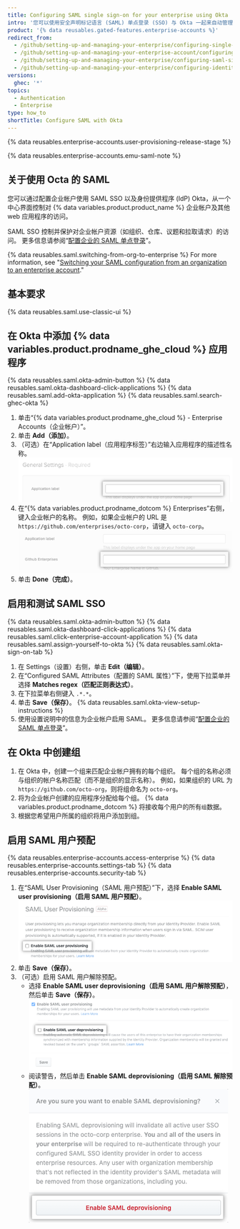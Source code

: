 ```yaml
---
title: Configuring SAML single sign-on for your enterprise using Okta
intro: '您可以使用安全声明标记语言 (SAML) 单点登录 (SSO) 与 Okta 一起来自动管理对 {% data variables.product.product_name %} 上企业帐户的访问。'
product: '{% data reusables.gated-features.enterprise-accounts %}'
redirect_from:
  - /github/setting-up-and-managing-your-enterprise/configuring-single-sign-on-for-your-enterprise-account-using-okta
  - /github/setting-up-and-managing-your-enterprise-account/configuring-saml-single-sign-on-for-your-enterprise-account-using-okta
  - /github/setting-up-and-managing-your-enterprise/configuring-saml-single-sign-on-for-your-enterprise-account-using-okta
  - /github/setting-up-and-managing-your-enterprise/configuring-identity-and-access-management-for-your-enterprise-account/configuring-saml-single-sign-on-for-your-enterprise-account-using-okta
versions:
  ghec: '*'
topics:
  - Authentication
  - Enterprise
type: how_to
shortTitle: Configure SAML with Okta
---
```


{% data reusables.enterprise-accounts.user-provisioning-release-stage %}

{% data reusables.enterprise-accounts.emu-saml-note %}

## 关于使用 Octa 的 SAML

您可以通过配置企业帐户使用 SAML SSO 以及身份提供程序 (IdP) Okta，从一个中心界面控制对 {% data variables.product.product_name %} 企业帐户及其他 web 应用程序的访问。

SAML SSO 控制并保护对企业帐户资源（如组织、仓库、议题和拉取请求）的访问。 更多信息请参阅“[配置企业的 SAML 单点登录](/admin/authentication/managing-identity-and-access-for-your-enterprise/configuring-saml-single-sign-on-for-your-enterprise)”。

{% data reusables.saml.switching-from-org-to-enterprise %} For more information, see "[Switching your SAML configuration from an organization to an enterprise account](/github/setting-up-and-managing-your-enterprise/configuring-identity-and-access-management-for-your-enterprise-account/switching-your-saml-configuration-from-an-organization-to-an-enterprise-account)."

## 基本要求

{% data reusables.saml.use-classic-ui %}

## 在 Okta 中添加 {% data variables.product.prodname_ghe_cloud %} 应用程序

{% data reusables.saml.okta-admin-button %}
{% data reusables.saml.okta-dashboard-click-applications %}
{% data reusables.saml.add-okta-application %}
{% data reusables.saml.search-ghec-okta %}
1. 单击“{% data variables.product.prodname_ghe_cloud %} - Enterprise Accounts（企业帐户）”。
1. 单击 **Add（添加）**。
1. （可选）在“Application label（应用程序标签）”右边输入应用程序的描述性名称。 ![应用程序标签字段](/assets/images/help/saml/okta-application-label.png)
1. 在“{% data variables.product.prodname_dotcom %} Enterprises”右侧，键入企业帐户的名称。 例如，如果企业帐户的 URL 是`https://github.com/enterprises/octo-corp`，请键入 `octo-corp`。 ![GitHub Enterprises 字段](/assets/images/help/saml/okta-github-enterprises.png)
1. 单击 **Done（完成）**。

## 启用和测试 SAML SSO

{% data reusables.saml.okta-admin-button %}
{% data reusables.saml.okta-dashboard-click-applications %}
{% data reusables.saml.click-enterprise-account-application %}
{% data reusables.saml.assign-yourself-to-okta %}
{% data reusables.saml.okta-sign-on-tab %}
1. 在 Settings（设置）右侧，单击 **Edit（编辑）**。
1. 在“Configured SAML Attributes（配置的 SAML 属性）”下，使用下拉菜单并选择 **Matches regex（匹配正则表达式）**。
1. 在下拉菜单右侧键入 `.*.*`。
1. 单击 **Save（保存）**。
{% data reusables.saml.okta-view-setup-instructions %}
1. 使用设置说明中的信息为企业帐户启用 SAML。 更多信息请参阅“[配置企业的 SAML 单点登录](/admin/authentication/managing-identity-and-access-for-your-enterprise/configuring-saml-single-sign-on-for-your-enterprise)”。

## 在 Okta 中创建组

1. 在 Okta 中，创建一个组来匹配企业帐户拥有的每个组织。 每个组的名称必须与组织的帐户名称匹配（而不是组织的显示名称）。 例如，如果组织的 URL 为`https://github.com/octo-org`，则将组命名为 `octo-org`。
1. 将为企业帐户创建的应用程序分配给每个组。 {% data variables.product.prodname_dotcom %} 将接收每个用户的所有`组`数据。
1. 根据您希望用户所属的组织将用户添加到组。

## 启用 SAML 用户预配

{% data reusables.enterprise-accounts.access-enterprise %}
{% data reusables.enterprise-accounts.settings-tab %}
{% data reusables.enterprise-accounts.security-tab %}
1. 在“SAML User Provisioning（SAML 用户预配）”下，选择 **Enable SAML user provisioning（启用 SAML 用户预配）**。 ![使用 SAML 启用用户预配的复选框](/assets/images/help/business-accounts/user-provisioning.png)
1. 单击 **Save（保存）**。
1. （可选）启用 SAML 用户解除预配。
   - 选择 **Enable SAML user deprovisioning（启用 SAML 用户解除预配）**，然后单击 **Save（保存）**。 ![使用 SAML 启用用户解除预配的复选框](/assets/images/help/business-accounts/saml-deprovisioning.png)
   - 阅读警告，然后单击 **Enable SAML deprovisioning（启用 SAML 解除预配）**。 ![启用 SAML 解除预配按钮](/assets/images/help/business-accounts/saml-deprovisioning-confirm.png)
